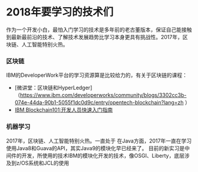 2018年要学习的技术们
=================
作为一个开发小白，最怕入门学习的技术是多年前的老古董版本，保证自己能接触到最新最前沿的技术、了解技术发展趋势比学习本身更具有挑战性。2017年，区块链、人工智能特别火热。

### 区块链
IBM的DeveloperWork平台的学习资源算是比较给力的，有关于区块链的课程：
* [微讲堂：区块链和HyperLedger]（https://www.ibm.com/developerworks/community/blogs/3302cc3b-074e-44da-90b1-5055f1dc0d9c/entry/opentech-blockchain?lang=zh ）
* [IBM Blockchain101:开发人员快速入门指南](https://www.ibm.com/developerworks/cn/cloud/library/cl-ibm-blockchain-101-quick-start-guide-for-developers-bluemix-trs/index.html)

### 机器学习

2017年，区块链、人工智能特别火热。一直处于
在Java方面，2017年一直在学习使用Java8和Guava的API，其实Java9的模块化早已经来了。
目前的新实习是中间件的开发，所使用的技术IBM的模块化开发的技术，像OSGI、Liberty，底层涉及到z/OS系统和JCL的使用

